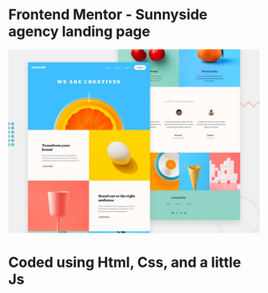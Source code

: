 # Frontend Mentor - Sunnyside agency landing page

![Design preview for the Sunnyside agency landing page coding challenge](./design/desktop-preview.jpg)

# Coded using Html, Css, and a little Js
